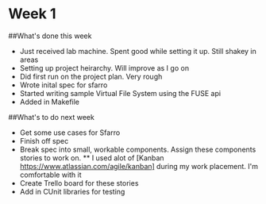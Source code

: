 Week 1
======

##What's done this week

* Just received lab machine. Spent good while setting it up. Still shakey in areas
* Setting up project heirarchy. Will improve as I go on 
* Did first run on the project plan. Very rough
* Wrote inital spec for sfarro
* Started writing sample Virtual File System using the FUSE api
* Added in Makefile

##What's to do next week

* Get some use cases for Sfarro
* Finish off spec 
* Break spec into small, workable components. Assign these components stories to work on.
** I used alot of [Kanban https://www.atlassian.com/agile/kanban] during my work placement. I'm comfortable with it
* Create Trello board for these stories
* Add in CUnit libraries for testing